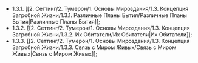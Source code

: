 - 1.3.1. [[2. Сеттинг/2. Тумерон/1. Основы Мироздания/1.3. Концепция Загробной Жизни/1.3.1. Различные Планы Бытия/Различные Планы Бытия|Различные Планы Бытия]];
- 1.3.2. [[2. Сеттинг/2. Тумерон/1. Основы Мироздания/1.3. Концепция Загробной Жизни/1.3.2. Их Обитатели/Их Обитатели|Их Обитатели]];
- 1.3.3. [[2. Сеттинг/2. Тумерон/1. Основы Мироздания/1.3. Концепция Загробной Жизни/1.3.3. Связь с Миром Живых/Связь с Миром Живых|Связь с Миром Живых]];
